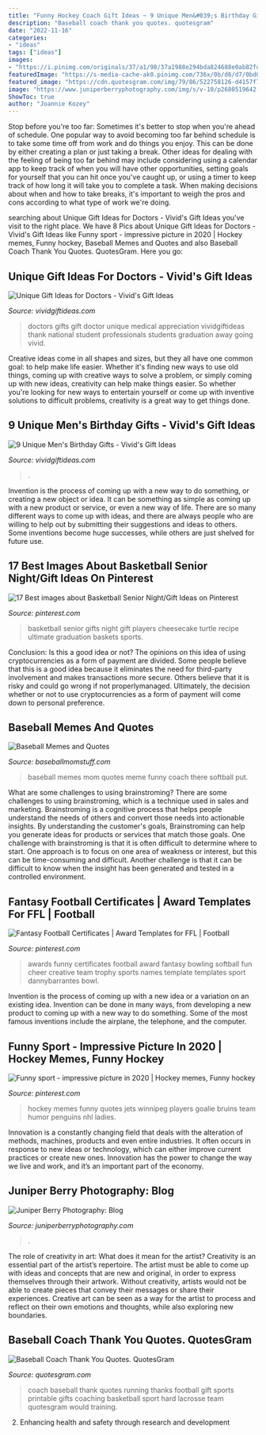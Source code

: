 ```yaml
---
title: "Funny Hockey Coach Gift Ideas ~ 9 Unique Men&#039;s Birthday Gifts"
description: "Baseball coach thank you quotes. quotesgram"
date: "2022-11-16"
categories:
- "ideas"
tags: ["ideas"]
images:
- "https://i.pinimg.com/originals/37/a1/98/37a1988e294bda824688e0ab82fd4e65.jpg"
featuredImage: "https://s-media-cache-ak0.pinimg.com/736x/0b/d6/d7/0bd6d71025c9aa9c115c06f8a07c5af7.jpg"
featured_image: "https://cdn.quotesgram.com/img/79/86/522758126-d4157f781dcfbc5e248d07b0e68ea4f9.jpg"
image: "https://www.juniperberryphotography.com/img/s/v-10/p2680519642-5.jpg"
ShowToc: true
author: "Joannie Kozey"
---
```



Stop before you're too far: Sometimes it's better to stop when you're ahead of schedule.
One popular way to avoid becoming too far behind schedule is to take some time off from work and do things you enjoy. This can be done by either creating a plan or just taking a break. Other ideas for dealing with the feeling of being too far behind may include considering using a calendar app to keep track of when you will have other opportunities, setting goals for yourself that you can hit once you've caught up, or using a timer to keep track of how long it will take you to complete a task. When making decisions about when and how to take breaks, it's important to weigh the pros and cons according to what type of work we're doing.

	

		
searching about Unique Gift Ideas for Doctors - Vivid&#039;s Gift Ideas you've visit to the right place. We have 8 Pics about Unique Gift Ideas for Doctors - Vivid&#039;s Gift Ideas like Funny sport - impressive picture in 2020 | Hockey memes, Funny hockey, Baseball Memes and Quotes and also Baseball Coach Thank You Quotes. QuotesGram. Here you go:
		
    
## Unique Gift Ideas For Doctors - Vivid&#039;s Gift Ideas

<img loading=lazy src="https://vividgiftideas.com/wp-content/uploads/2017/03/doctor-gifts.jpg" onerror="this.onerror=null;this.src='https://tse4.mm.bing.net/th?id=OIP.TCNIBRHJZfR3evlQ6QSnWwHaME&amp;pid=15.1';" alt="Unique Gift Ideas for Doctors - Vivid&#039;s Gift Ideas">

_Source: vividgiftideas.com_

>doctors gifts gift doctor unique medical appreciation vividgiftideas thank national student professionals students graduation away going vivid. 

	

Creative ideas come in all shapes and sizes, but they all have one common goal: to help make life easier. Whether it's finding new ways to use old things, coming up with creative ways to solve a problem, or simply coming up with new ideas, creativity can help make things easier. So whether you're looking for new ways to entertain yourself or come up with inventive solutions to difficult problems, creativity is a great way to get things done.

    
## 9 Unique Men&#039;s Birthday Gifts - Vivid&#039;s Gift Ideas

<img loading=lazy src="https://vividgiftideas.com/wp-content/uploads/2015/09/mens-birthday-gifts.jpg" onerror="this.onerror=null;this.src='https://tse1.mm.bing.net/th?id=OIP.iNMI6TH6o3sCBxKx43gSwgHaKV&amp;pid=15.1';" alt="9 Unique Men&#039;s Birthday Gifts - Vivid&#039;s Gift Ideas">

_Source: vividgiftideas.com_

>. 

	

Invention is the process of coming up with a new way to do something, or creating a new object or idea. It can be something as simple as coming up with a new product or service, or even a new way of life. There are so many different ways to come up with ideas, and there are always people who are willing to help out by submitting their suggestions and ideas to others. Some inventions become huge successes, while others are just shelved for future use.

    
## 17 Best Images About Basketball Senior Night/Gift Ideas On Pinterest

<img loading=lazy src="https://s-media-cache-ak0.pinimg.com/736x/0b/d6/d7/0bd6d71025c9aa9c115c06f8a07c5af7.jpg" onerror="this.onerror=null;this.src='https://tse4.mm.bing.net/th?id=OIP.krHCk8hYo4y-6o1XO5OwdQHaJ3&amp;pid=15.1';" alt="17 Best images about Basketball Senior Night/Gift Ideas on Pinterest">

_Source: pinterest.com_

>basketball senior gifts night gift players cheesecake turtle recipe ultimate graduation baskets sports. 

	

Conclusion: Is this a good idea or not?
The opinions on this idea of using cryptocurrencies as a form of payment are divided. Some people believe that this is a good idea because it eliminates the need for third-party involvement and makes transactions more secure. Others believe that it is risky and could go wrong if not properlymanaged. Ultimately, the decision whether or not to use cryptocurrencies as a form of payment will come down to personal preference.

    
## Baseball Memes And Quotes

<img loading=lazy src="https://baseballmomstuff.com/wp-content/uploads/2016/02/coach-mom.jpg" onerror="this.onerror=null;this.src='https://tse2.mm.bing.net/th?id=OIP.KTqhtLU_arpsyFdWtig_MwHaIX&amp;pid=15.1';" alt="Baseball Memes and Quotes">

_Source: baseballmomstuff.com_

>baseball memes mom quotes meme funny coach there softball put. 

	

What are some challenges to using brainstroming?
There are some challenges to using brainstroming, which is a technique used in sales and marketing. Brainstroming is a cognitive process that helps people understand the needs of others and convert those needs into actionable insights. By understanding the customer's goals, Brainstroming can help you generate ideas for products or services that match those goals.
One challenge with brainstroming is that it is often difficult to determine where to start. One approach is to focus on one area of weakness or interest, but this can be time-consuming and difficult. Another challenge is that it can be difficult to know when the insight has been generated and tested in a controlled environment.

    
## Fantasy Football Certificates | Award Templates For FFL | Football

<img loading=lazy src="https://i.pinimg.com/originals/37/a1/98/37a1988e294bda824688e0ab82fd4e65.jpg" onerror="this.onerror=null;this.src='https://tse2.mm.bing.net/th?id=OIP.katR30G-0tL8OHtm5OD8TwHaEb&amp;pid=15.1';" alt="Fantasy Football Certificates | Award Templates for FFL | Football">

_Source: pinterest.com_

>awards funny certificates football award fantasy bowling softball fun cheer creative team trophy sports names template templates sport dannybarrantes bowl. 

	

Invention is the process of coming up with a new idea or a variation on an existing idea. Invention can be done in many ways, from developing a new product to coming up with a new way to do something. Some of the most famous inventions include the airplane, the telephone, and the computer.

    
## Funny Sport - Impressive Picture In 2020 | Hockey Memes, Funny Hockey

<img loading=lazy src="https://i.pinimg.com/736x/97/b7/3d/97b73d153cfc8a8fca2cd4f3d8b6aeb9--hockey-quotes-funny-hockey-memes.jpg" onerror="this.onerror=null;this.src='https://tse1.mm.bing.net/th?id=OIP.ScVDgnG7FFfu35HhFMG6ygHaGr&amp;pid=15.1';" alt="Funny sport - impressive picture in 2020 | Hockey memes, Funny hockey">

_Source: pinterest.com_

>hockey memes funny quotes jets winnipeg players goalie bruins team humor penguins nhl ladies. 

	

Innovation is a constantly changing field that deals with the alteration of methods, machines, products and even entire industries. It often occurs in response to new ideas or technology, which can either improve current practices or create new ones. Innovation has the power to change the way we live and work, and it’s an important part of the economy.

    
## Juniper Berry Photography: Blog

<img loading=lazy src="https://www.juniperberryphotography.com/img/s/v-10/p2680519642-5.jpg" onerror="this.onerror=null;this.src='https://tse4.mm.bing.net/th?id=OIP.eHPMIy5unR4j4KPzZ5Xg_AHaLC&amp;pid=15.1';" alt="Juniper Berry Photography: Blog">

_Source: juniperberryphotography.com_

>. 

	

The role of creativity in art: What does it mean for the artist?
Creativity is an essential part of the artist’s repertoire. The artist must be able to come up with ideas and concepts that are new and original, in order to express themselves through their artwork. Without creativity, artists would not be able to create pieces that convey their messages or share their experiences. Creative art can be seen as a way for the artist to process and reflect on their own emotions and thoughts, while also exploring new boundaries.

    
## Baseball Coach Thank You Quotes. QuotesGram

<img loading=lazy src="https://cdn.quotesgram.com/img/79/86/522758126-d4157f781dcfbc5e248d07b0e68ea4f9.jpg" onerror="this.onerror=null;this.src='https://tse1.mm.bing.net/th?id=OIP.sZhMX5noOlOYU2qPzapkIgHaJQ&amp;pid=15.1';" alt="Baseball Coach Thank You Quotes. QuotesGram">

_Source: quotesgram.com_

>coach baseball thank quotes running thanks football gift sports printable gifts coaching basketball sport hard lacrosse team quotesgram would training. 

	

2. Enhancing health and safety through research and development 

